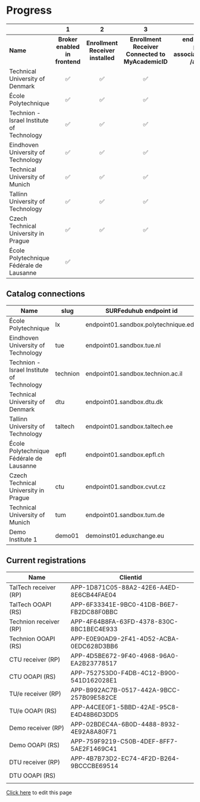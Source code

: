 # Progress

|                                           | 1                              | 2                                 | 3                                                 | 4                                                                          | 5                                             | 6                                             | 7                           | 8                           | 9                           | 10                                     | 11                                            |
|:----------------------------------------- |:------------------------------:|:---------------------------------:|:-------------------------------------------------:|:--------------------------------------------------------------------------:|:---------------------------------------------:|:---------------------------------------------:|:---------------------------:|:---------------------------:|:---------------------------:|:--------------------------------------:|:---------------------------------------------:|
| **Name**                                  | **Broker enabled in frontend** | **Enrollment Receiver installed** | **Enrollment Receiver Connected to MyAcademicID** | **endpoints available persons/me associations/external/me /associations/** | **Connection information in ServiceRegistry** | **OOAPI endpoints connected to MyacademicID** | **Test accounts available** | **Tested incoming student** | **Tested outgoing student** | **Receiver <-> Backend communication** | **OOAPI endpoints <-> Backend communication** |
| Technical University of Denmark           | ✅                              | ✅                                 | ✅                                                 | ✅                                                                          | ✅                                             | ✅                                             | ✅                           | ✅                           | ✅                           | ✅                                      | ✅                                             |
| École Polytechnique                       | ✅                              | ✅                                 | ✅                                                 | ✅                                                                          | ✅                                             | ✅                                             | ✅                           | ✅                           | ✅                           |                                        |                                               |
| Technion - Israel Institute of Technology | ✅                              | ✅                                 | ✅                                                 | ✅                                                                          | ✅                                             | ✅                                             | ✅                           | ✅                           | ✅                           | ✅                                      | ✅                                             |
| Eindhoven University of Technology        | ✅                              | ✅                                 | ✅                                                 | ✅                                                                          | ✅                                             | ✅                                             | ✅                           | ✅                           | ✅                           | ✅                                      | ✅                                             |
| Technical University of Munich            | ✅                              | ✅                                 | ✅                                                 | ✅                                                                          |                                               | ✅                                             |                             |                             |                             |                                        |                                               |
| Tallinn University of Technology          | ✅                              | ✅                                 | ✅                                                 | ✅                                                                          | ✅                                             | ✅                                             | ✅                           | ✅                           | ✅                           |                                        | ✅                                             |
| Czech Technical University in Prague      | ✅                              | ✅                                 | ✅                                                 | ✅                                                                          | ✅                                             | ✅                                             | ✅                           | ✅                           | ✅                           |                                        |                                               |
| École Polytechnique Fédérale de Lausanne  | ✅                              |                                   |                                                   |                                                                            |                                               |                                               |                             |                             |                             |                                        |                                               |

## Catalog connections

| Name                                      | slug     | SURFeduhub endpoint id               | OOAPI Base url                                           |
| ----------------------------------------- | -------- | ------------------------------------ | -------------------------------------------------------- |
| École Polytechnique                       | lx       | endpoint01.sandbox.polytechnique.edu | `https://ooapi-test.telecom-paris.fr/api/`               |
| Eindhoven University of Technology        | tue      | endpoint01.sandbox.tue.nl            | `https://tueacc-surf.osiris-link.nl/ooapi/v5`            |
| Technion - Israel Institute of Technology | technion | endpoint01.sandbox.technion.ac.il    | `https://students.technion.ac.il/local/euroteq/ooapi/v5` |
| Technical University of Denmark           | dtu      | endpoint01.sandbox.dtu.dk            | `https://test.ooapi.ait.dtu.dk/get`                      |
| Tallinn University of Technology          | taltech  | endpoint01.sandbox.taltech.ee        | `https://mars.taltech.ee/test/euroteq/api/v5`            |
| École Polytechnique Fédérale de Lausanne  | epfl     | endpoint01.sandbox.epfl.ch           | `https://cede-webapps.epfl.ch/ooapi`                     |
| Czech Technical University in Prague      | ctu      | endpoint01.sandbox.cvut.cz           | `https://du50.vc.cvut.cz/eq/resource/v5/`                |
| Technical University of Munich            | tum      | endpoint01.sandbox.tum.de            | `https://129.187.125.25/QSYSTEM_TUM/co/euroteq/api`      |
| Demo Institute 1                          | demo01   | demoinst01.eduxchange.eu             | `https://demo04.test.surfeduhub.nl`                      |

## Current registrations

| Name                   | Clientid                                 |
| ---------------------- | ---------------------------------------- |
| TalTech receiver (RP)  | APP-1D871C05-88A2-42E6-A4ED-8E6CB44FAE04 |
| TalTech OOAPI (RS)     | APP-6F33341E-9BC0-41DB-B6E7-FB2DC88F0BBC |
| Technion receiver (RP) | APP-4F64B8FA-63FD-4378-830C-8BC1BEC4E933 |
| Technion OOAPI (RS)    | APP-E0E90AD9-2F41-4D52-ACBA-0EDC628D3BB6 |
| CTU receiver (RP)      | APP-4D5BE672-9F40-4968-96A0-EA2B23778517 |
| CTU OOAPI (RS)         | APP-752753D0-F4DB-4C12-B900-541D162028E1 |
| TU/e receiver (RP)     | APP-B992AC7B-0517-442A-9BCC-257B09E582CE |
| TU/e OOAPI (RS)        | APP-A4CEE0F1-5BBD-42AE-95C8-E4D48B6D3DD5 |
| Demo receiver (RP)     | APP-02BDEC4A-6B0D-4488-8932-4E92A8A80F71 |
| Demo OOAPI (RS)        | APP-759F9219-C50B-4DEF-8FF7-5AE2F1469C41 |
| DTU receiver (RP)      | APP-4B7B73D2-EC74-4F2D-B264-9BCCCBE69514 |
| DTU OOAPI (RS)         |                                          |
|                        |                                          |

[Click here](https://github.com/SURFnet/eduxchange-eu-tech-docs/edit/main/progres-test.md)
to edit this page
